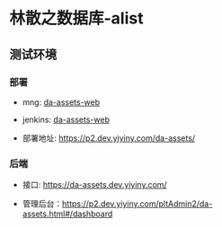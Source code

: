 # 林散之数据库-alist

## 测试环境

### 部署

- mng: [da-assets-web](https://p2.dev.yiyiny.com/pltAdmin2/d-mng.html#/edit/JApp/dg-assets-web)

- jenkins: [da-assets-web](https://d-jenkins.dev.yiyiny.com/job/da-assets-web/)

- 部署地址: https://p2.dev.yiyiny.com/da-assets/

### 后端

- 接口: https://da-assets.dev.yiyiny.com/

- 管理后台：https://p2.dev.yiyiny.com/pltAdmin2/da-assets.html#/dashboard